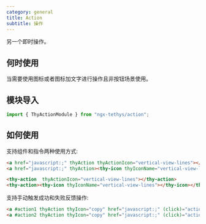 ```yaml
---
category: general
title: Action
subtitle: 操作
---
```


<alert>另一个即时操作。</alert>

## 何时使用
当需要使用图标或者图标加文字进行操作且非按钮场景使用。

## 模块导入
```ts
import { ThyActionModule } from "ngx-tethys/action";
```

## 如何使用

支持组件和指令两种使用方式:
```html
<a href="javascript:;" thyAction thyActionIcon="vertical-view-lines"></a>
<a href="javascript:;" thyAction><thy-icon thyIconName="vertical-view-lines"></thy-icon></a>

<thy-action  thyActionIcon="vertical-view-lines"></thy-action>
<thy-action><thy-icon thyIconName="vertical-view-lines"></thy-icon></thy-action>
```

支持手动触发成功和失败反馈操作:
```html
<a #action1 thyAction thyIcon="copy" href="javascript:;" (click)="action1.success()"></a>
<a #action2 thyAction thyIcon="copy" href="javascript:;" (click)="action2.error({ duration: 2000 })"></a>
```


<examples />
